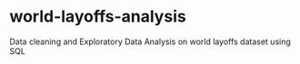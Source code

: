 # world-layoffs-analysis
 Data cleaning and Exploratory Data Analysis on world layoffs dataset using SQL

